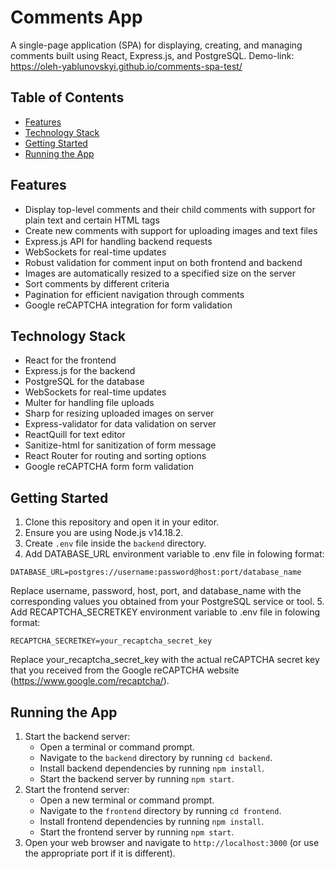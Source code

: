 # Comments App

A single-page application (SPA) for displaying, creating, and managing comments built using React, Express.js, and PostgreSQL.
Demo-link: https://oleh-yablunovskyi.github.io/comments-spa-test/

## Table of Contents

- [Features](#features)
- [Technology Stack](#technology-stack)
- [Getting Started](#getting-started)
- [Running the App](#running-the-app)

## Features

- Display top-level comments and their child comments with support for plain text and certain HTML tags
- Create new comments with support for uploading images and text files
- Express.js API for handling backend requests
- WebSockets for real-time updates
- Robust validation for comment input on both frontend and backend
- Images are automatically resized to a specified size on the server
- Sort comments by different criteria
- Pagination for efficient navigation through comments
- Google reCAPTCHA integration for form validation

## Technology Stack

- React for the frontend
- Express.js for the backend
- PostgreSQL for the database
- WebSockets for real-time updates
- Multer for handling file uploads
- Sharp for resizing uploaded images on server
- Express-validator for data validation on server
- ReactQuill for text editor
- Sanitize-html for sanitization of form message
- React Router for routing and sorting options
- Google reCAPTCHA form form validation

## Getting Started

1. Clone this repository and open it in your editor.
2. Ensure you are using Node.js v14.18.2.
3. Create `.env` file inside the `backend` directory.
4. Add DATABASE_URL environment variable to .env file in folowing format:
``` console
DATABASE_URL=postgres://username:password@host:port/database_name
```
Replace username, password, host, port, and database_name with the corresponding values you obtained from your PostgreSQL service or tool.
5. Add RECAPTCHA_SECRETKEY environment variable to .env file in folowing format:
``` console
RECAPTCHA_SECRETKEY=your_recaptcha_secret_key
```
Replace your_recaptcha_secret_key with the actual reCAPTCHA secret key that you received from the Google reCAPTCHA website (https://www.google.com/recaptcha/).

## Running the App

1. Start the backend server:
   - Open a terminal or command prompt.
   - Navigate to the `backend` directory by running `cd backend`.
   - Install backend dependencies by running `npm install`.
   - Start the backend server by running `npm start`.
2. Start the frontend server:
   - Open a new terminal or command prompt.
   - Navigate to the `frontend` directory by running `cd frontend`.
   - Install frontend dependencies by running `npm install`.
   - Start the frontend server by running `npm start`.
3. Open your web browser and navigate to `http://localhost:3000` (or use the appropriate port if it is different).